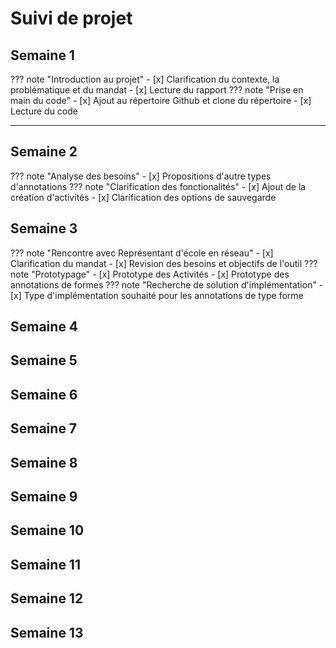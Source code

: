 # Suivi de projet

## Semaine 1

??? note "Introduction au projet"
    - [x] Clarification du contexte, la problématique et du mandat
    - [x] Lecture du rapport
??? note "Prise en main du code"
    - [x] Ajout au répertoire Github et clone du répertoire
    - [x] Lecture du code

---

## Semaine 2
??? note "Analyse des besoins"
    - [x] Propositions d'autre types d'annotations
??? note "Clarification des fonctionalités"
    - [x] Ajout de la création d'activités
    - [x] Clarification des options de sauvegarde 

## Semaine 3
??? note "Rencontre avec Représentant d'école en réseau"
    - [x] Clarification du mandat
    - [x] Revision des besoins et objectifs de l'outil
??? note "Prototypage"
    - [x] Prototype des Activités
    - [x] Prototype des annotations de formes
??? note "Recherche de solution d'implémentation"
    - [x] Type d'implémentation souhaité pour les annotations de type forme
    
## Semaine 4

## Semaine 5

## Semaine 6

## Semaine 7

## Semaine 8

## Semaine 9

## Semaine 10

## Semaine 11

## Semaine 12

## Semaine 13
